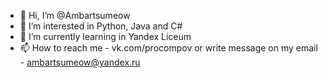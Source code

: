 - 👋 Hi, I’m @Ambartsumeow
- 👀 I’m interested in Python, Java and C#
- 🌱 I’m currently learning in Yandex Liceum
- 📫 How to reach me - vk.com/procompov  or write message on my email - ambartsumeow@yandex.ru
